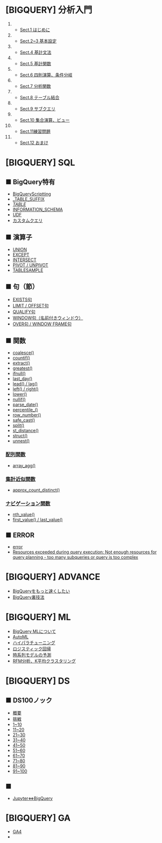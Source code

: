 # [BIGQUERY] 分析入門
1. - [Sect.1 はじめに](google_bigquery)
2. - [Sect.2~3 基本設定](google_bigquery_2_3)
3. - [Sect.4 基計文法](google_bigquery_4)
4. - [Sect.5 基計関数](google_bigquery_5)
5. - [Sect.6 四則演算、条件分岐](google_bigquery_6)
6. - [Sect.7 分析関数](google_bigquery_7)
7. - [Sect.8 テーブル結合](google_bigquery_8)
8. - [Sect.9 サブクエリ](google_bigquery_9)
9. - [Sect.10 集合演算、ビュー](google_bigquery_10)
10. - [Sect.11練習問題](google_bigquery_11)
11. - [Sect.12 おまけ](google_bigquery_12)



# [BIGQUERY] SQL
## ■ BigQuery特有
+ [BigQueryScriptting](sql_bqscripting)
+ [_TABLE_SUFFIX](sql_table_suffix)
+ [_TABLE_](sql_table)
+ [INFORMATION_SCHEMA](sql_information_schema)
+ [UDF](sql_udf)
+ [カスタムクエリ](sql_custom_query)


## ■ 演算子
+ [UNION](sql_union)
+ [EXCEPT](sql_except)
+ [INTERSECT](sql_intersect)
+ [PIVOT / UNPIVOT](sql_pivot_unpivot)
+ [TABLESAMPLE](sql_tablesample)


## ■ 句（節）
+ [EXISTS句](sql_exists)
+ [LIMIT / OFFSET句](sql_limit_offset)
+ [QUALIFY句](sql_qualify)
+ [WINDOW句（名前付きウィンドウ）](sql_window)
+ [OVER句 / WINDOW FRAME句](sql_over_window_frame)


## ■ 関数
+ [coalesce()](sql_coalesce)
+ [countif()](sql_countif)
+ [extract()](sql_extract)
+ [greatest()](sql_greatest)
+ [ifnull()](sql_ifnull)
+ [last_day()](sql_last_day)
+ [lead() / lag()](sql_lead_lag)
+ [left() / right()](sql_left_right)
+ [lower()](sql_lower)
+ [nullif()](sql_nullif)
+ [parse_date()](sql_parse_date)
+ [percentile_()](sql_percentile)
+ [row_number()](sql_row_number)
+ [safe_cast()](sql_safe_cast)
+ [split()](sql_split)
+ [st_distance()](sql_st_distance)
+ [struct()](sql_struct)
+ [unnest()](sql_unnest)

### [配列関数](https://cloud.google.com/bigquery/docs/reference/standard-sql/array_functions?hl=ja)
+ [array_agg()](sql_array_agg)

### [集計近似関数](https://cloud.google.com/bigquery/docs/reference/standard-sql/approximate_aggregate_functions?hl=ja)
+ [approx_count_distinct()](sql_approx_count_distinct)

### [ナビゲーション関数](https://cloud.google.com/bigquery/docs/reference/standard-sql/navigation_functions?hl=ja)
+ [nth_value()](sql_nth_value)
+ [first_value() / last_value()]()


## ■ ERROR
+ [error](bq_error)
+ [Resources exceeded during query execution: Not enough resources for query planning - too many subqueries or query is too complex](bq_table)



# [BIGQUERY] ADVANCE
+ [BigQueryをもっと速くしたい](bq_faster)
+ [BigQuery裏技法](bq_underhanded)



# [BIGQUERY] ML
+ [BigQuery MLについて](ml_index)
+ [AutoML](ml_automl)
+ [ハイパラチューニング](ml_hyperpara)
+ [ロジスティック回帰](ml_logreg)
+ [時系列モデルの予測](ml_time_series)
+ [RFM分析、K平均クラスタリング](ml_rfm_k-means)



# [BIGQUERY] DS
## ■ DS100ノック
+ [概要](ds_100knock)
+ [挑戦](ds_100knock_sql)
+ [1~10](ds_100knock_sql_to10)
+ [11~20](ds_100knock_sql_to20)
+ [21~30](ds_100knock_sql_to30)
+ [31~40](ds_100knock_sql_to40)
+ [41~50](ds_100knock_sql_to50)
+ [51~60](ds_100knock_sql_to60)
+ [61~70](ds_100knock_sql_to70)
+ [71~80](ds_100knock_sql_to80)
+ [81~90](ds_100knock_sql_to90)
+ [91~100](ds_100knock_sql_to100)

## ■ 
+ [Jupyter⇔BigQuery](ds_jupyter_bigquery)



# [BIGQUERY] GA
+ [GA4](ga_ga4)
+ []()



